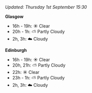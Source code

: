 *Updated: Thursday 1st September 15:30*

**Glasgow**

* 16h - 19h: :sunny: Clear
* 20h - 1h: :partly_sunny: Partly Cloudy
* 2h, 3h: :cloud: Cloudy

**Edinburgh**

* 16h - 19h: :sunny: Clear
* 20h, 21h: :partly_sunny: Partly Cloudy
* 22h: :sunny: Clear
* 23h - 1h: :partly_sunny: Partly Cloudy
* 2h, 3h: :cloud: Cloudy
